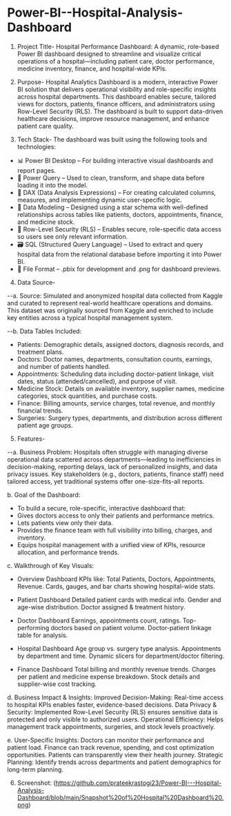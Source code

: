 # Power-BI--Hospital-Analysis-Dashboard

1.  Project Title-
Hospital Performance Dashboard:
A dynamic, role-based Power BI dashboard designed to streamline and visualize critical operations of a hospital—including patient care, doctor performance, medicine inventory, finance, and hospital-wide KPIs.

2.  Purpose-
Hospital Analytics Dashboard is a modern, interactive Power BI solution that delivers operational visibility and role-specific insights across hospital departments. This dashboard enables secure, tailored views for doctors, patients, finance officers, and administrators using Row-Level Security (RLS). The dashboard is built to support data-driven healthcare decisions, improve resource management, and enhance patient care quality.

3.  Tech Stack-
The dashboard was built using the following tools and technologies:
- 📊 Power BI Desktop – For building interactive visual dashboards and report pages.
- 📂 Power Query – Used to clean, transform, and shape data before loading it into the model.
- 🧠 DAX (Data Analysis Expressions) – For creating calculated columns, measures, and implementing dynamic user-specific logic.
- 📝 Data Modeling – Designed using a star schema with well-defined relationships across tables like patients, doctors, appointments, finance, and medicine stock.
- 🔐 Row-Level Security (RLS) – Enables secure, role-specific data access so users see only relevant information.
- 🗃️ SQL (Structured Query Language) – Used to extract and query hospital data from the relational database before importing it into Power BI.
- 📁 File Format – .pbix for development and .png for dashboard previews.

4. Data Source-

--a. Source: Simulated and anonymized hospital data collected from Kaggle and curated to represent real-world healthcare operations and domains. This dataset was originally sourced from Kaggle and enriched to include key entities across a typical hospital management system.

--b. Data Tables Included:
- Patients: Demographic details, assigned doctors, diagnosis records, and treatment plans.
- Doctors: Doctor names, departments, consultation counts, earnings, and number of patients handled.
- Appointments: Scheduling data including doctor-patient linkage, visit dates, status (attended/cancelled), and purpose of visit.
- Medicine Stock: Details on available inventory, supplier names, medicine categories, stock quantities, and purchase costs.
- Finance: Billing amounts, service charges, total revenue, and monthly financial trends.
- Surgeries: Surgery types, departments, and distribution across different patient age groups.

5. Features-
   
--a. Business Problem: Hospitals often struggle with managing diverse operational data scattered across departments—leading to inefficiencies in decision-making, reporting delays, lack   of personalized insights, and data privacy issues. Key stakeholders (e.g., doctors, patients, finance staff) need tailored access, yet traditional systems offer one-size-fits-all reports.

b. Goal of the Dashboard:
- To build a secure, role-specific, interactive dashboard that:
- Gives doctors access to only their patients and performance metrics.
- Lets patients view only their data.
- Provides the finance team with full visibility into billing, charges, and inventory.
- Equips hospital management with a unified view of KPIs, resource allocation, and performance trends.

c. Walkthrough of Key Visuals:
- Overview Dashboard
KPIs like: Total Patients, Doctors, Appointments, Revenue.
Cards, gauges, and bar charts showing hospital-wide stats.
- Patient Dashboard
Detailed patient cards with medical info.
Gender and age-wise distribution.
Doctor assigned & treatment history.

- Doctor Dashboard
Earnings, appointments count, ratings.
Top-performing doctors based on patient volume.
Doctor-patient linkage table for analysis.

- Hospital Dashboard
Age group vs. surgery type analysis.
Appointments by department and time.
Dynamic slicers for department/doctor filtering.

- Finance Dashboard
Total billing and monthly revenue trends.
Charges per patient and medicine expense breakdown.
Stock details and supplier-wise cost tracking.

d. Business Impact & Insights:
Improved Decision-Making: Real-time access to hospital KPIs enables faster, evidence-based decisions.
Data Privacy & Security: Implemented Row-Level Security (RLS) ensures sensitive data is protected and only visible to authorized users.
Operational Efficiency: Helps management track appointments, surgeries, and stock levels proactively.

e. User-Specific Insights:
Doctors can monitor their performance and patient load.
Finance can track revenue, spending, and cost optimization opportunities.
Patients can transparently view their health journey.
Strategic Planning: Identify trends across departments and patient demographics for long-term planning.

6. Screenshot: 
(https://github.com/prateekrastogi23/Power-BI---Hospital-Analysis-Dashboard/blob/main/Snapshot%20of%20Hospital%20Dashboard%20.png)



